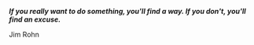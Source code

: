 _**If you really want to do something, you'll find a way. If you don't, you'll find an excuse.**_

Jim Rohn
